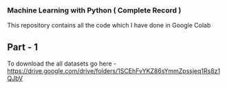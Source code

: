 ### Machine Learning with Python ( Complete Record )

This repository contains all the code which I have done in Google Colab 

## Part - 1

  To download the all datasets go here - https://drive.google.com/drive/folders/1SCEhFvYKZ86sYmmZpssjeq1Rs8z1QJbV
